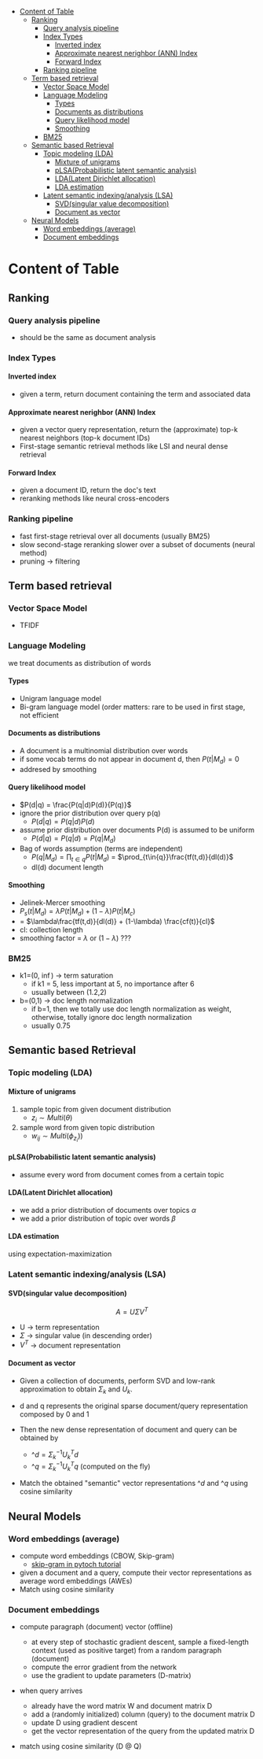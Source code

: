 - [Content of Table](#content-of-table)
  - [Ranking](#ranking)
    - [Query analysis pipeline](#query-analysis-pipeline)
    - [Index Types](#index-types)
      - [Inverted index](#inverted-index)
      - [Approximate nearest nerighbor (ANN) Index](#approximate-nearest-nerighbor-ann-index)
      - [Forward Index](#forward-index)
    - [Ranking pipeline](#ranking-pipeline)
  - [Term based retrieval](#term-based-retrieval)
    - [Vector Space Model](#vector-space-model)
    - [Language Modeling](#language-modeling)
      - [Types](#types)
      - [Documents as distributions](#documents-as-distributions)
      - [Query likelihood model](#query-likelihood-model)
      - [Smoothing](#smoothing)
    - [BM25](#bm25)
  - [Semantic based Retrieval](#semantic-based-retrieval)
    - [Topic modeling (LDA)](#topic-modeling-lda)
      - [Mixture of unigrams](#mixture-of-unigrams)
      - [pLSA(Probabilistic latent semantic analysis)](#plsaprobabilistic-latent-semantic-analysis)
      - [LDA(Latent Dirichlet allocation)](#ldalatent-dirichlet-allocation)
      - [LDA estimation](#lda-estimation)
    - [Latent semantic indexing/analysis (LSA)](#latent-semantic-indexinganalysis-lsa)
      - [SVD(singular value decomposition)](#svdsingular-value-decomposition)
      - [Document as vector](#document-as-vector)
  - [Neural Models](#neural-models)
    - [Word embeddings (average)](#word-embeddings-average)
    - [Document embeddings](#document-embeddings)


# Content of Table
## Ranking

### Query analysis pipeline 
- should be the same as document analysis


### Index Types
#### Inverted index
- given a term, return document containing the term and associated data
#### Approximate nearest nerighbor (ANN) Index 
- given a vector query representation, return the (approximate) top-k nearest neighbors (top-k document IDs)
- First-stage semantic retrieval methods like LSI and neural dense retrieval
#### Forward Index 
- given a document ID, return the doc's text
- reranking methods like neural cross-encoders


### Ranking pipeline
- fast first-stage retrieval over all documents (usually BM25)
- slow second-stage reranking slower over a subset of documents (neural method)
- pruning -> filtering


## Term based retrieval

### Vector Space Model 
- TFIDF

### Language Modeling 
we treat documents as distribution of words

#### Types
- Unigram language model
- Bi-gram language model (order matters: rare to be used in first stage, not efficient

#### Documents as distributions
- A document is a multinomial distribution over words
- if some vocab terms do not appear in document d, then $P(t|M_{d}) = 0$
- addresed by smoothing

#### Query likelihood model
- $P(d|q) = \frac{P(q|d)P(d)}{P(q)}$
- ignore the prior distribution over query p(q)
  - $P(d|q) = P(q|d)P(d)$
- assume prior distribution over documents P(d) is assumed to be uniform
  - $P(d|q) = P(q|d) = P(q|M_{d})$ 
- Bag of words assumption (terms are independent)
  - $P(q|M_{d}) = \prod_{t\in{q}}P(t|M_{d})$ = $\prod_{t\in{q}}\frac{tf(t,d)}{dl(d)}$
  - dl(d) document length

#### Smoothing
- Jelinek-Mercer smoothing
- $P_{s}(t|M_{d}) = \lambda P(t|M_{d}) + (1-\lambda)P(t|M_{c})$
- = $\lambda\frac{tf(t,d)}{dl(d)} + (1-\lambda) \frac{cf(t)}{cl}$
- cl: collection length
- smoothing factor = $\lambda$ or $(1-\lambda)$ ???

### BM25 
- k1=(0, $\inf$) -> term saturation 
  - if k1 = 5, less important at 5, no importance after 6
  - usually between (1.2,2)
- b=(0,1) -> doc length normalization
  - if b=1, then we totally use doc length normalization as weight, otherwise, totally ignore doc length normalization
  - usually 0.75


## Semantic based Retrieval

### Topic modeling (LDA)
#### Mixture of unigrams
1. sample topic from given document distribution
   - $z_{i}  \sim Multi(\theta)$
2. sample word from given topic distribution
   - $w_{ij} \sim Multi(\phi_{z_{i}}))$

#### pLSA(Probabilistic latent semantic analysis)
- assume every word from document comes from a certain topic
#### LDA(Latent Dirichlet allocation)
- we add a prior distribution of documents over topics $\alpha$
- we add a prior distribution of topic over words $\beta$

#### LDA estimation
using expectation-maximization

### Latent semantic indexing/analysis (LSA)

#### SVD(singular value decomposition)
$$A = U \Sigma V^T$$
- U -> term representation
- $\Sigma$ -> singular value (in descending order)
- $V^T$ -> document representation

#### Document as vector
- Given a collection of documents, perform SVD and low-rank approximation to obtain $\Sigma_{k}$ and $U_{k}$.

- d and q represents the original sparse document/query representation composed by 0 and 1
- Then the new dense representation of document and query can be obtained by
  - $\^{d} = \Sigma_{k}^{-1}U_{k}^{T}d$
  - $\^{q} = \Sigma_{k}^{-1}U_{k}^{T}q$ (computed on the fly)

- Match the obtained "semantic" vector representations $\^{d}$ and $\^{q}$ using cosine similarity


## Neural Models

### Word embeddings (average)

- compute word embeddings (CBOW, Skip-gram)
  - [skip-gram in pytoch tutorial](https://blog.csdn.net/qq_24668285/article/details/121754529)
- given a document and a query, compute their vector representations as average word embeddings (AWEs)
- Match using cosine similarity

### Document embeddings 

- compute paragraph (document) vector (offline)
  - at every step of stochastic gradient descent, sample a fixed-length context (used as positive target) from a random paragraph (document)
  - compute the error gradient from the network
  - use the gradient to update parameters (D-matrix)


- when query arrives
  - already have the word matrix W and document matrix D
  - add a (randomly initialized) column (query) to the document matrix D
  - update D using gradient descent
  - get the vector representation of the query from the updated matrix D

- match using cosine similarity (D @ Q)







 